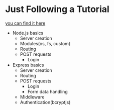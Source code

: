 # Just Following a Tutorial

[you can find it here](https://www.youtube.com/playlist?list=PLgp11Hu-N4DQjwdRpePYd7tNjmDyGfNck)

-   Node.js basics
    -   Server creation
    -   Modules(os, fs, custom)
    -   Routing
    -   POST requests
        -   Login
-   Express basics
    -   Server creation
    -   Routing
    -   POST requests
        -   Login
        -   Form data handling
    -   Middleware
    -   Authentication(bcryptjs)
